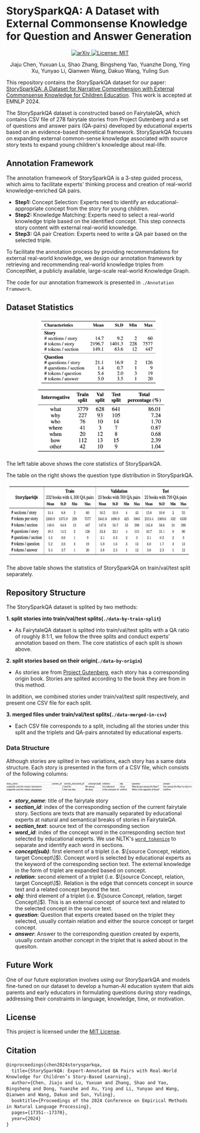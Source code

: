 # StorySparkQA: A Dataset with External Commonsense Knowledge for Question and Answer Generation

<p align="center">
    <a href="https://arxiv.org/abs/2311.09756">
        <img src="https://img.shields.io/badge/arXiv-2311.09756-B31B1B.svg?style=plastic&logo=arxiv" alt="arXiv">
    </a>
    <a href="https://opensource.org/licenses/MIT">
        <img src="https://img.shields.io/badge/License-MIT-yellow.svg?style=plastic" alt="License: MIT">
    </a>
</p>

<p align="center">
Jiaju Chen, Yuxuan Lu, Shao Zhang, Bingsheng Yao, Yuanzhe Dong, Ying Xu, Yunyao Li, Qianwen Wang, Dakuo Wang, Yuling Sun
</p>

This repository contains the StorySparkQA dataset for our paper: [StorySparkQA: A Dataset for Narrative Comprehension with External Commonsense Knowledge for Children Education](https://arxiv.org/abs/2311.09756). This work is accepted at EMNLP 2024.

The StorySparkQA dataset is constructed based on FairytaleQA, which contains CSV file of 278 fairytale stories from Project Gutenberg and a set of questions and answer pairs (QA-pairs) developed by educational experts based on an evidence-based theoretical framework. 
StorySparkQA focuses on expanding external common-sense knowledge associated with source story texts to expand young children's knowledge about real-life.

## Annotation Framework

The annotation framework of StorySparkQA is a 3-step guided process, which aims to facilitate experts' thinking process and creation of real-world knowledge-enriched QA pairs.

* **Step1:** Concept Selection: Experts need to identify an educational-appropriate concept from the story for young children.
* **Step2:** Knowledge Matching: Experts need to select a real-world knowledge triple based on the identified concept.  This step connects story content with external real-world knowledge.
* **Step3:** QA pair Creation: Experts need to write a QA pair based on the selected triple.

To facilitate the annotation process by providing recommendations for external real-world knowledge, we design our annotation framework by retrieving and recommending real-world knowledge triples from ConceptNet, a publicly available, large-scale real-world Knowledge Graph.

The code for our annotation framework is presented in ```./Annotation Framework```.

## Dataset Statistics

<p align="middle">
    <img src="img/core stats.png" alt="Core statistics of the FairytaleQA dataset" height="180"/>
    <img src="img/distribution.png" alt="Distribution of question types in the FairytaleQA dataset" height="180"/>
</p>

The left table above shows the core statistics of StorySparkQA.

The table on the right shows the question type distribution in StorySparkQA.

<p align="middle">
    <img src="img/split stats.png" alt="Statistics of the FairytaleQA dataset in train/val/test split" height="200"/>
</p>

The above table shows the statistics of StorySparkQA on train/val/test split separately.

## Repository Structure

The StorySparkQA dataset is splited by two methods:

**1. split stories into train/val/test splits(```./data-by-train-split```)**

* As FairytaleQA dataset is splited into train/val/test splits with a QA ratio of roughly 8:1:1, we follow the three splits and conduct experts' annotation based on them. The core statistics of each split is shown above.

**2. split stories based on their origin(```./data-by-origin```)**

* As stories are from [Project Gutenberg](https://www.gutenberg.org/), each story has a corresponding origin book. Stories are splited according to the book they are from in this method.

In addition, we combined stories under train/val/test split respectively, and present one CSV file for each split.

**3. merged files under train/val/test splits(```./data-merged-in-csv```)**

* Each CSV file corresponds to a split, including all the stories under this split and the triplets and QA-pairs annotated by educational experts.


### Data Structure
Although stories are splited in two variations, each story has a same data structure.
Each story is presented in the form of a CSV file, which consists of the following columns:

<p align="middle">
    <img src="img/data_eg.png" alt="Examples of data in the FairytaleQA dataset" width="800"/>
</p>

* ***story_name***: title of the fairytale story
* ***section_id***: index of the corresponding section of the current fairytale story. Sections are texts that are manually separated by educational experts at natural and semantical breaks of stories in FairytaleQA.
* ***section_text***: source text of the corresponding section
* ***word_id***: index of the concept word in the corresponding section text selected by educational experts. We use NLTK's [```word_tokenize```](https://www.nltk.org/api/nltk.tokenize.word_tokenize.html) to separate and identify each word in sections.
* ***concept(sub)***: first element of a triplet (i.e. $\[source Concept, relation, target Concept\]$). Concept word is selected by educational experts as the keyword of the corresponding section text. The external knowledge in the form of triplet are expanded based on concept.
* ***relation***: second element of a triplet (i.e. $\[source Concept, relation, target Concept\]$). Relation is the edge that conncets concept in source text and a related concept beyond the text.
* ***obj***: third element of a triplet (i.e. $\[source Concept, relation, target Concept\]$). This is an external concept of source text and related to the selected concept in the source text.
* ***question***: Question that experts created based on the triplet they selected, usually contain relation and either the source concept or target concept.
* ***answer***: Answer to the corresponding question created by experts, usually contain another concept in the triplet that is asked about in the quesiton.


## Future Work

One of our future exploration involves using our StorySparkQA and models fine-tuned on our dataset to develop a human-AI education system that aids parents and early educators in formulating questions during story readings, addressing their constraints in language, knowledge, time, or motivation.

## License
This project is licensed under the [MIT License](https://opensource.org/licenses/MIT).

## Citation

```
@inproceedings{chen2024storysparkqa,
  title={StorySparkQA: Expert-Annotated QA Pairs with Real-World Knowledge for Children’s Story-Based Learning},
  author={Chen, Jiaju and Lu, Yuxuan and Zhang, Shao and Yao, Bingsheng and Dong, Yuanzhe and Xu, Ying and Li, Yunyao and Wang, Qianwen and Wang, Dakuo and Sun, Yuling},
  booktitle={Proceedings of the 2024 Conference on Empirical Methods in Natural Language Processing},
  pages={17351--17370},
  year={2024}
}
```
